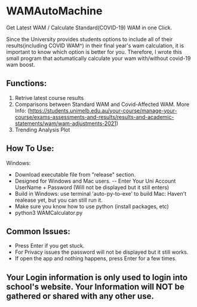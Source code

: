 # WAMAutoMachine
Get Latest WAM / Calculate Standard(COVID-19) WAM in one Click.

Since the University provides students options to include all of their results(including COVID WAM^) in their final year's wam calculation, it is important to know which option is better for you.
Therefore, I wrote this small program that aotumatically calculate your wam with/without covid-19 wam boost.

## Functions:
1. Retrive latest course results
2. Comparisons between Standard WAM and Covid-Affected WAM.  More Info: (https://students.unimelb.edu.au/your-course/manage-your-course/exams-assessments-and-results/results-and-academic-statements/wam/wam-adjustments-2021)
3. Trending Analysis Plot

## How To Use:
Windows:
- Download executable file from "release" section.
- Designed for Windows and Mac users.
-- Enter Your Uni Account UserName + Password (Will not be displayed but it still enters)
- Build in Windows: use terminal 'auto-py-to-exe' to build
Mac:
Haven't realease yet, but you can still run it.
- Make sure you know how to use python (install packages, etc)
- python3 WAMCalculator.py

## Common Issues:
- Press Enter if you get stuck.
- For Privacy issues the password will not be displayed but it still works.
- If open the app and nothing happens, press Enter for a few times.

## Your Login information is only used to login into school's website. Your Information will NOT be gathered or shared with any other use.
